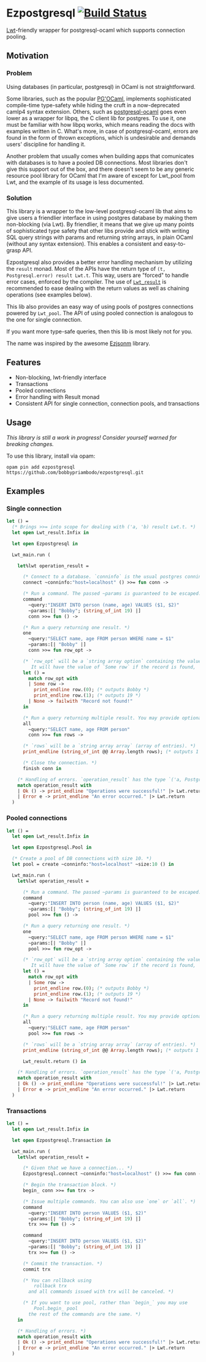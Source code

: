 # Ezpostgresql [![Build Status](https://travis-ci.org/bobbypriambodo/ezpostgresql.svg?branch=master)](https://travis-ci.org/bobbypriambodo/ezpostgresql)

[Lwt](https://github.com/ocsigen/lwt)-friendly wrapper for postgresql-ocaml which supports connection pooling.

## Motivation

### Problem

Using databases (in particular, postgresql) in OCaml is not straightforward.

Some libraries, such as the popular [PG'OCaml](https://github.com/darioteixeira/pgocaml), implements sophisticated compile-time type-safety while hiding the cruft in a now-deprecated camlp4 syntax extension. Others, such as [postgresql-ocaml](https://github.com/mmottl/postgresql-ocaml) goes even lower as a wrapper for libpq, the C client lib for postgres. To use it, one must be familiar with how libpq works, which means reading the docs with examples written in C. What's more, in case of postgresql-ocaml, errors are found in the form of thrown exceptions, which is undesirable and demands users' discipline for handling it.

Another problem that usually comes when building apps that comunicates with databases is to have a pooled DB connections. Most libraries don't give this support out of the box, and there doesn't seem to be any generic resource pool library for OCaml that I'm aware of except for Lwt_pool from Lwt, and the example of its usage is less documented.

### Solution

This library is a wrapper to the low-level postgresql-ocaml lib that aims to give users a friendlier interface in using postgres database by making them non-blocking (via Lwt). By friendlier, it means that we give up many points of sophisticated type safety that other libs provide and stick with writing SQL query strings with params and returning string arrays, in plain OCaml (without any syntax extension). This enables a consistent and easy-to-grasp API.

Ezpostgresql also provides a better error handling mechanism by utilizing the `result` monad. Most of the APIs have the return type of `(t, Postgresql.error) result Lwt.t`. This way, users are "forced" to handle error cases, enforced by the compiler. The use of [`Lwt_result`](https://ocsigen.org/lwt/3.1.0/api/Lwt_result) is recommended to ease dealing with the return values as well as chaining operations (see examples below).

This lib also provides an easy way of using pools of postgres connections powered by `Lwt_pool`. The API of using pooled connection is analogous to the one for single connection.

If you want more type-safe queries, then this lib is most likely not for you.

The name was inspired by the awesome [Ezjsonm](https://github.com/mirage/ezjsonm) library.

## Features

* Non-blocking, lwt-friendly interface
* Transactions
* Pooled connections
* Error handling with Result monad
* Consistent API for single connection, connection pools, and transactions

## Usage

_This library is still a work in progress! Consider yourself warned for breaking changes._

To use this library, install via opam:

```
opam pin add ezpostgresql https://github.com/bobbypriambodo/ezpostgresql.git
```

## Examples

### Single connection

```ocaml
let () =
  (* Brings >>= into scope for dealing with ('a, 'b) result Lwt.t. *)
  let open Lwt_result.Infix in

  let open Ezpostgresql in

  Lwt_main.run (

    let%lwt operation_result =

      (* Connect to a database. `conninfo` is the usual postgres conninfo string. *)
      connect ~conninfo:"host=localhost" () >>= fun conn ->

      (* Run a command. The passed ~params is guaranteed to be escaped. *)
      command
        ~query:"INSERT INTO person (name, age) VALUES ($1, $2)"
        ~params:[| "Bobby"; (string_of_int 19) |]
        conn >>= fun () ->

      (* Run a query returning one result. *)
      one
        ~query:"SELECT name, age FROM person WHERE name = $1"
        ~params:[| "Bobby" |]
        conn >>= fun row_opt ->

      (* `row_opt` will be a `string array option` containing the values in order of select.
         It will have the value of `Some row` if the record is found, `None` otherwise. *)
      let () =
        match row_opt with
        | Some row ->
          print_endline row.(0); (* outputs Bobby *)
          print_endline row.(1); (* outputs 19 *)
        | None -> failwith "Record not found!"
      in

      (* Run a query returning multiple result. You may provide optional ~params. *)
      all
        ~query:"SELECT name, age FROM person"
        conn >>= fun rows ->

      (* `rows` will be a `string array array` (array of entries). *)
      print_endline (string_of_int @@ Array.length rows); (* outputs 1 *)

      (* Close the connection. *)
      finish conn in

    (* Handling of errors. `operation_result` has the type `('a, Postgresql.error) result`. *)
    match operation_result with
    | Ok () -> print_endline "Operations were successful!" |> Lwt.return
    | Error e -> print_endline "An error occurred." |> Lwt.return
  )
```

### Pooled connections

```ocaml
let () =
  let open Lwt_result.Infix in

  let open Ezpostgresql.Pool in

  (* Create a pool of DB connections with size 10. *)
  let pool = create ~conninfo:"host=localhost" ~size:10 () in

  Lwt_main.run (
    let%lwt operation_result =

      (* Run a command. The passed ~params is guaranteed to be escaped. *)
      command
        ~query:"INSERT INTO person (name, age) VALUES ($1, $2)"
        ~params:[| "Bobby"; (string_of_int 19) |]
        pool >>= fun () ->

      (* Run a query returning one result. *)
      one
        ~query:"SELECT name, age FROM person WHERE name = $1"
        ~params:[| "Bobby" |]
        pool >>= fun row_opt ->

      (* `row_opt` will be a `string array option` containing the values in order of select.
         It will have the value of `Some row` if the record is found, `None` otherwise. *)
      let () =
        match row_opt with
        | Some row ->
          print_endline row.(0); (* outputs Bobby *)
          print_endline row.(1); (* outputs 19 *)
        | None -> failwith "Record not found!"
      in

      (* Run a query returning multiple result. You may provide optional ~params. *)
      all
        ~query:"SELECT name, age FROM person"
        pool >>= fun rows ->

      (* `rows` will be a `string array array` (array of entries). *)
      print_endline (string_of_int @@ Array.length rows); (* outputs 1 *)

      Lwt_result.return () in

    (* Handling of errors. `operation_result` has the type `('a, Postgresql.error) result`. *)
    match operation_result with
    | Ok () -> print_endline "Operations were successful!" |> Lwt.return
    | Error e -> print_endline "An error occurred." |> Lwt.return
  )
```

### Transactions

```ocaml
let () =
  let open Lwt_result.Infix in

  let open Ezpostgresql.Transaction in

  Lwt_main.run (
    let%lwt operation_result =

      (* Given that we have a connection... *)
      Ezpostgresql.connect ~conninfo:"host=localhost" () >>= fun conn ->

      (* Begin the transaction block. *)
      begin_ conn >>= fun trx ->

      (* Issue multiple commands. You can also use `one` or `all`. *)
      command
        ~query:"INSERT INTO person VALUES ($1, $2)"
        ~params:[| "Bobby"; (string_of_int 19) |]
        trx >>= fun () ->

      command
        ~query:"INSERT INTO person VALUES ($1, $2)"
        ~params:[| "Bobby"; (string_of_int 19) |]
        trx >>= fun () ->

      (* Commit the transaction. *)
      commit trx

      (* You can rollback using
          rollback trx
        and all commands issued with trx will be canceled. *)

      (* If you want to use pool, rather than `begin_` you may use
          Pool.begin_ pool
        the rest of the commands are the same. *)
    in

    (* Handling of errors. *)
    match operation_result with
    | Ok () -> print_endline "Operations were successful!" |> Lwt.return
    | Error e -> print_endline "An error occurred." |> Lwt.return
  )
```
